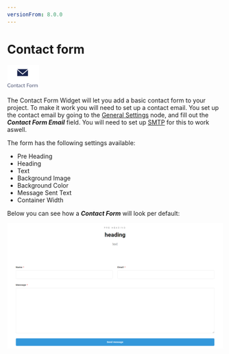 ```yaml
---
versionFrom: 8.0.0
---
```


# Contact form

![Contact Form widget icon](images/Contact-Form.png)

The Contact Form Widget will let you add a basic contact form to your project. To make it work you will need to set up a contact email.
You set up the contact email by going to the  [General Settings](../../Settings/General-Settings/) node, and fill out the ***Contact Form Email*** field.
You will need to set up [SMTP](../../../../Umbraco-Cloud/Set-Up/SMTP-settings/) for this to work aswell.

The form has the following settings available:

- Pre Heading
- Heading
- Text
- Background Image
- Background Color
- Message Sent Text
- Container Width

Below you can see how a ***Contact Form*** will look per default:

![Frontpage example of a Contact Form](images/Contact-form-example.png)
